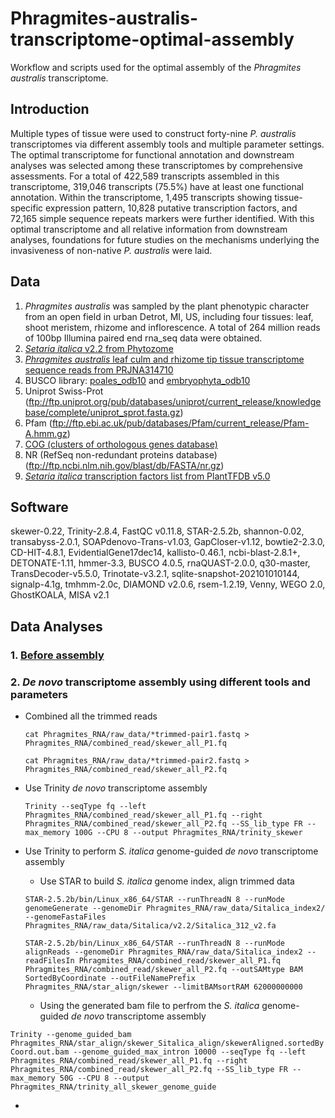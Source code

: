 # Phragmites-australis-transcriptome-optimal-assembly
Workflow and scripts used for the optimal assembly of the *Phragmites australis* transcriptome.

## Introduction
Multiple types of tissue were used to construct forty-nine *P. australis* transcriptomes via different assembly tools and multiple parameter settings. The optimal transcriptome for functional annotation and downstream analyses was selected among these transcriptomes by comprehensive assessments. For a total of 422,589 transcripts assembled in this transcriptome, 319,046 transcripts (75.5%) have at least one functional annotation. Within the transcriptome, 1,495 transcripts showing tissue-specific expression pattern, 10,828 putative transcription factors, and 72,165 simple sequence repeats markers were further identified. With this optimal transcriptome and all relative information from downstream analyses, foundations for future studies on the mechanisms underlying the invasiveness of non-native *P. australis* were laid.

## Data
1. *Phragmites australis* was sampled by the plant phenotypic character from an open field in urban Detrot, MI, US, including four tissues: leaf, shoot meristem, rhizome and inflorescence. A total of 264 million reads of 100bp Illumina paired end rna_seq data were obtained.  
2. [*Setaria italica* v2.2 from Phytozome](https://data.jgi.doe.gov/refine-download/phytozome/cladeId:416/All/proteomeId:312/list)
3. [*Phragmites australis* leaf culm and rhizome tip tissue transcriptome sequence reads from PRJNA314710](https://www.ncbi.nlm.nih.gov/bioproject/PRJNA314710)
4. BUSCO library: [poales_odb10](https://busco-data.ezlab.org/v4/data/lineages/poales_odb10.2019-11-20.tar.gz) and [embryophyta_odb10](https://busco-data.ezlab.org/v4/data/lineages/embryophyta_odb10.2019-11-20.tar.gz)
5. Uniprot Swiss-Prot (ftp://ftp.uniprot.org/pub/databases/uniprot/current_release/knowledgebase/complete/uniprot_sprot.fasta.gz)
6. Pfam (ftp://ftp.ebi.ac.uk/pub/databases/Pfam/current_release/Pfam-A.hmm.gz)
7. [COG (clusters of orthologous genes database)](https://ftp.ncbi.nih.gov/pub/COG/COG2020/data/)
8. NR (RefSeq non-redundant proteins database) (ftp://ftp.ncbi.nlm.nih.gov/blast/db/FASTA/nr.gz)
9. [*Setaria italica* transcription factors list from PlantTFDB v5.0](http://planttfdb.gao-lab.org/download/TF_list/Sit_TF_list.txt.gz)

## Software
skewer-0.22, Trinity-2.8.4, FastQC v0.11.8, STAR-2.5.2b, shannon-0.02, transabyss-2.0.1, SOAPdenovo-Trans-v1.03, GapCloser-v1.12, bowtie2-2.3.0, CD-HIT-4.8.1, EvidentialGene17dec14, kallisto-0.46.1, ncbi-blast-2.8.1+, DETONATE-1.11, hmmer-3.3, BUSCO 4.0.5, rnaQUAST-2.0.0, q30-master, TransDecoder-v5.5.0, Trinotate-v3.2.1, sqlite-snapshot-202101010144, signalp-4.1g, tmhmm-2.0c, DIAMOND v2.0.6, rsem-1.2.19, Venny, WEGO 2.0, GhostKOALA, MISA v2.1

## Data Analyses
### 1. [Before assembly](https://github.com/tobytaogla/Phragmites-australis-transcriptome-optimal-assembly/blob/main/Before_assemly.md)

    
### 2. *De novo* transcriptome assembly using different tools and parameters
- Combined all the trimmed reads
  
    ```cat Phragmites_RNA/raw_data/*trimmed-pair1.fastq > Phragmites_RNA/combined_read/skewer_all_P1.fq```
    
    ```cat Phragmites_RNA/raw_data/*trimmed-pair2.fastq > Phragmites_RNA/combined_read/skewer_all_P2.fq```
- Use Trinity *de novo* transcriptome assembly
    
    ```Trinity --seqType fq --left Phragmites_RNA/combined_read/skewer_all_P1.fq --right Phragmites_RNA/combined_read/skewer_all_P2.fq --SS_lib_type FR --max_memory 100G --CPU 8 --output Phragmites_RNA/trinity_skewer```
    
- Use Trinity to perform *S. italica* genome-guided *de novo* transcriptome assembly

    - Use STAR to build *S. italica* genome index, align trimmed data

    ```STAR-2.5.2b/bin/Linux_x86_64/STAR --runThreadN 8 --runMode genomeGenerate --genomeDir Phragmites_RNA/raw_data/Sitalica_index2/ --genomeFastaFiles Phragmites_RNA/raw_data/Sitalica/v2.2/Sitalica_312_v2.fa```
        
    ```STAR-2.5.2b/bin/Linux_x86_64/STAR --runThreadN 8 --runMode alignReads --genomeDir Phragmites_RNA/raw_data/Sitalica_index2 --readFilesIn Phragmites_RNA/combined_read/skewer_all_P1.fq Phragmites_RNA/combined_read/skewer_all_P2.fq --outSAMtype BAM SortedByCoordinate --outFileNamePrefix Phragmites_RNA/star_align/skewer --limitBAMsortRAM 62000000000```
       
   - Using the generated bam file to perfrom the *S. italica* genome-guided *de novo* transcriptome assembly
    
```Trinity --genome_guided_bam Phragmites_RNA/star_align/skewer_Sitalica_align/skewerAligned.sortedByCoord.out.bam --genome_guided_max_intron 10000 --seqType fq --left Phragmites_RNA/combined_read/skewer_all_P1.fq --right Phragmites_RNA/combined_read/skewer_all_P2.fq --SS_lib_type FR --max_memory 50G --CPU 8 --output Phragmites_RNA/trinity_all_skewer_genome_guide```
        
- 




    



